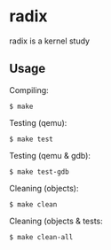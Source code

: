 radix
=====

radix is a kernel study


Usage
-----

Compiling:

`$ make`

Testing (qemu):

`$ make test`

Testing (qemu & gdb):

`$ make test-gdb`

Cleaning (objects):

`$ make clean`

Cleaning (objects & tests:

`$ make clean-all`
